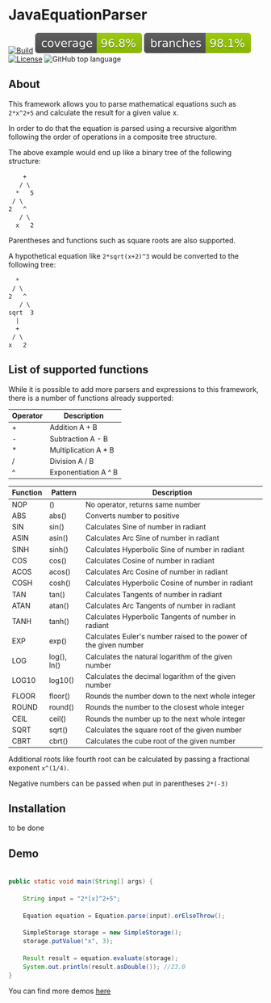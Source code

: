 # JavaEquationParser

[![Build](https://github.com/LordTylus/JavaEquationParser/actions/workflows/gradle.yml/badge.svg)](https://github.com/LordTylus/JavaEquationParser/actions/workflows/gradle.yml)
[![Coverage](.github/badges/jacoco.svg)](https://github.com/LordTylus/JavaEquationParser/actions/workflows/gradle.yml)
[![Branches](.github/badges/branches.svg)](https://github.com/LordTylus/JavaEquationParser/actions/workflows/gradle.yml)
[![License](https://img.shields.io/github/license/LordTylus/JavaEquationParser)](https://github.com/LordTylus/JavaEquationParser/blob/main/LICENSE)
![GitHub top language](https://img.shields.io/github/languages/top/LordTylus/JavaEquationParser)

## About

This framework allows you to parse mathematical equations such as `2*x^2+5` and calculate the result for a given value
x.

In order to do that the equation is parsed using a recursive algorithm following the order of operations in a composite
tree structure.

The above example would end up like a binary tree of the following structure:

```
    +
   / \
  *   5
 / \
2   ^
   / \
  x   2
```

Parentheses and functions such as square roots are also supported.

A hypothetical equation like `2*sqrt(x+2)^3` would be converted to the following tree:

```
  *
 / \
2   ^
   / \
sqrt  3
  |
  +
 / \
x   2
```

## List of supported functions

While it is possible to add more parsers and expressions to this framework, there is a number of functions already
supported:

| Operator | Description          |
|----------|----------------------|
| +        | Addition A + B       |
| -        | Subtraction A - B    |
| *        | Multiplication A * B |
| /        | Division A / B       |
| ^        | Exponentiation A ^ B |

| Function | Pattern     | Description                                                       |
|----------|-------------|-------------------------------------------------------------------|
| NOP      | ()          | No operator, returns same number                                  |
| ABS      | abs()       | Converts number to positive                                       |
| SIN      | sin()       | Calculates Sine of number in radiant                              |
| ASIN     | asin()      | Calculates Arc Sine of number in radiant                          |
| SINH     | sinh()      | Calculates Hyperbolic Sine of number in radiant                   |
| COS      | cos()       | Calculates Cosine of number in radiant                            |
| ACOS     | acos()      | Calculates Arc Cosine of number in radiant                        |
| COSH     | cosh()      | Calculates Hyperbolic Cosine of number in radiant                 |
| TAN      | tan()       | Calculates Tangents of number in radiant                          |
| ATAN     | atan()      | Calculates Arc Tangents of number in radiant                      |
| TANH     | tanh()      | Calculates Hyperbolic Tangents of number in radiant               |
| EXP      | exp()       | Calculates Euler's number raised to the power of the given number |
| LOG      | log(), ln() | Calculates the natural logarithm of the given number              |
| LOG10    | log10()     | Calculates the decimal logarithm of the given number              |
| FLOOR    | floor()     | Rounds the number down to the next whole integer                  |
| ROUND    | round()     | Rounds the number to the closest whole integer                    |
| CEIL     | ceil()      | Rounds the number up to the next whole integer                    |
| SQRT     | sqrt()      | Calculates the square root of the given number                    |
| CBRT     | cbrt()      | Calculates the cube root of the given number                      |

Additional roots like fourth root can be calculated by passing a fractional exponent `x^(1/4)`.

Negative numbers can be passed when put in parentheses `2*(-3)`

## Installation

to be done

## Demo

```java

public static void main(String[] args) {

    String input = "2*[x]^2+5";

    Equation equation = Equation.parse(input).orElseThrow();

    SimpleStorage storage = new SimpleStorage();
    storage.putValue("x", 3);

    Result result = equation.evaluate(storage);
    System.out.println(result.asDouble()); //23.0
}
```

You can find more demos [here](src/demo/java/io/github/lordtylus/jep)
